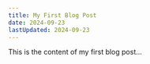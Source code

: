 ```yaml
---
title: My First Blog Post
date: 2024-09-23
lastUpdated: 2024-09-23
---
```


This is the content of my first blog post...
